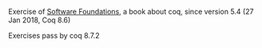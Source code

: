 Exercise of [Software Foundations](https://softwarefoundations.cis.upenn.edu/), a book about coq, since version 5.4 (27 Jan 2018, Coq 8.6)

Exercises pass by coq 8.7.2
